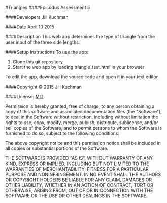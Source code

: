 #Triangles
####Epicodus Assessment 5

####Developers
Jill Kuchman

####Date
April 10 2015

####Description
This web app determines the type of triangle from the user input of the three side lengths.


####Setup Instructions
To use the app:
<br/>
<ol>
    <li>Clone this git repository</li>
    <li>Start the web app by loading triangle_test.html in your browser</li>
</ol>

To edit the app, download the source code and open it in your text editor.
<br />

####Copyright © 2015 Jill Kuchman

####License: [MIT](https://github.com/twbs/bootstrap/blob/master/LICENSE)

Permission is hereby granted, free of charge, to any person obtaining a copy
of this software and associated documentation files (the "Software"), to deal
in the Software without restriction, including without limitation the rights
to use, copy, modify, merge, publish, distribute, sublicense, and/or sell
copies of the Software, and to permit persons to whom the Software is
furnished to do so, subject to the following conditions:

The above copyright notice and this permission notice shall be included in
all copies or substantial portions of the Software.

THE SOFTWARE IS PROVIDED "AS IS", WITHOUT WARRANTY OF ANY KIND, EXPRESS OR
IMPLIED, INCLUDING BUT NOT LIMITED TO THE WARRANTIES OF MERCHANTABILITY,
FITNESS FOR A PARTICULAR PURPOSE AND NONINFRINGEMENT. IN NO EVENT SHALL THE
AUTHORS OR COPYRIGHT HOLDERS BE LIABLE FOR ANY CLAIM, DAMAGES OR OTHER
LIABILITY, WHETHER IN AN ACTION OF CONTRACT, TORT OR OTHERWISE, ARISING FROM,
OUT OF OR IN CONNECTION WITH THE SOFTWARE OR THE USE OR OTHER DEALINGS IN
THE SOFTWARE.
